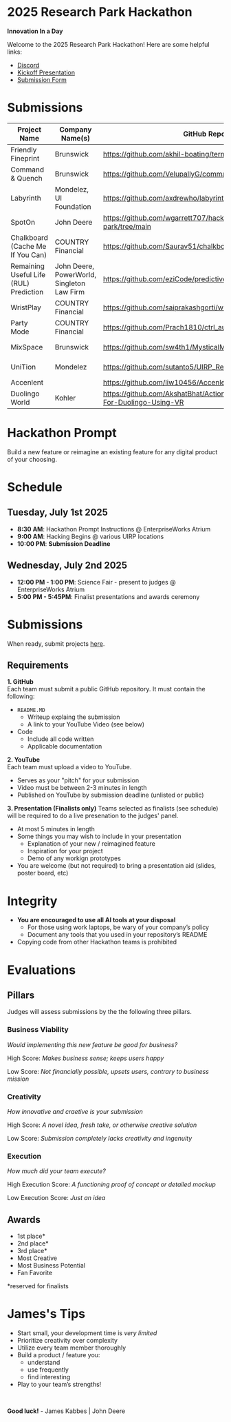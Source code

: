 [discord_invite_link]: https://discord.gg/UnsPp9Kg
[submission_form_link]: https://forms.gle/eozo4Xr16o16G1pz5
[kickoff_presentation_link]: https://docs.google.com/presentation/d/1tVUpC7q4henDWtt5IgLTOqA33XTnUrK5ZsQnI2zcA1M/edit?usp=sharing

# 2025 Research Park Hackathon

**Innovation In a Day**

Welcome to the 2025 Research Park Hackathon! Here are some helpful links:

- [Discord][discord_invite_link]
- [Kickoff Presentation][kickoff_presentation_link]
- [Submission Form][submission_form_link]

# Submissions

| Project Name                           | Company Name(s)                            | GitHub Repository                                                                    | YouTube Video                                 |
| -------------------------------------- | ------------------------------------------ | ------------------------------------------------------------------------------------ | --------------------------------------------- |
| Friendly Fineprint                     | Brunswick                                  | <https://github.com/akhil-boating/terms>                                             | <https://youtu.be/zlMk5BIRqVg>                |
| Command & Quench                       | Brunswick                                  | <https://github.com/VelupallyG/command-and-quench>                                   | <https://youtu.be/o4Xay_xm6lc>                |
| Labyrinth                              | Mondelez, UI Foundation                    | <https://github.com/axdrewho/labyrinth>                                              | <https://youtu.be/FDzp6GrEe70>                |
| SpotOn                                 | John Deere                                 | <https://github.com/wgarrett707/hackathon-research-park/tree/main>                   | <https://www.youtube.com/watch?v=UlodKN2SXqU> |
| Chalkboard (Cache Me If You Can)       | COUNTRY Financial                          | <https://github.com/Saurav51/chalkboard-uirp-hackathon/tree/main>                    | <https://www.youtube.com/watch?v=jXb46VWzm-c> |
| Remaining Useful Life (RUL) Prediction | John Deere, PowerWorld, Singleton Law Firm | <https://github.com/eziCode/predictive_maintenance_uirp_hackathon>                   | <https://youtu.be/D9VeQEKnJwU>                |
| WristPlay                              | COUNTRY Financial                          | <https://github.com/saiprakashgorti/wrist-play>                                      | <https://youtu.be/hYlGs88p6MU>                |
| Party Mode                             | COUNTRY Financial                          | <https://github.com/Prach1810/ctrl_aux/tree/minjae-auth>                             | <https://youtu.be/FOzD3VdYtFc>                |
| MixSpace                               | Brunswick                                  | <https://github.com/sw4th1/MysticalMagical>                                          | <https://tinyurl.com/hackathon-CGteam>        |
| UniTion                                | Mondelez                                   | <https://github.com/sutanto5/UIRP_Research_Hackathon/tree/main>                      | <https://www.youtube.com/watch?v=vr5gB4RVUuw> |
| Accenlent                              |                                            | <https://github.com/liw10456/Accenlent>                                              |                                               |
| Duolingo World                         | Kohler                                     | <https://github.com/AkshatBhat/Action-Based-Language-Learning-For-Duolingo-Using-VR> | <https://youtu.be/9YljTx_-Joc>                |

# Hackathon Prompt

Build a new feature or reimagine an existing feature for any digital product of your choosing.

# Schedule

## Tuesday, July 1st 2025

- **8:30 AM**: Hackathon Prompt Instructions @ EnterpriseWorks Atrium
- **9:00 AM**: Hacking Begins @ various UIRP locations
- **10:00 PM**: **Submission Deadline**

## Wednesday, July 2nd 2025

- **12:00 PM - 1:00 PM**: Science Fair - present to judges @ EnterpriseWorks Atrium
- **5:00 PM - 5:45PM**: Finalist presentations and awards ceremony

# Submissions

When ready, submit projects [here][submission_form_link].

## Requirements

**1. GitHub** <br>
Each team must submit a public GitHub repository. It must contain the following:

- `README.MD`
  - Writeup explaing the submission
  - A link to your YouTube Video (see below)
- Code
  - Include all code written
  - Applicable documentation

**2. YouTube** <br>
Each team must upload a video to YouTube.

- Serves as your "pitch" for your submission
- Video must be between 2-3 minutes in length
- Published on YouTube by submission deadline (unlisted or public)

**3. Presentation (Finalists only)**
Teams selected as finalists (see schedule) will be required to do a live presenation to the judges' panel.

- At most 5 minutes in length
- Some things you may wish to include in your presentation
  - Explanation of your new / reimagined feature
  - Inspiration for your project
  - Demo of any workign prototypes
- You are welcome (but not required) to bring a presentation aid (slides, poster board, etc)

# Integrity

- **You are encouraged to use all AI tools at your disposal**
  - For those using work laptops, be wary of your company’s policy
  - Document any tools that you used in your repository’s README
- Copying code from other Hackathon teams is prohibited

# Evaluations

## Pillars

Judges will assess submissions by the the following three pillars.

### Business Viability

_Would implementing this new feature be good for business?_

High Score: _Makes business sense; keeps users happy_

Low Score: _Not financially possible, upsets users, contrary to business mission_

### Creativity

_How innovative and craetive is your submission_

High Score: _A novel idea, fresh take, or otherwise creative solution_

Low Score: _Submission completely lacks creativity and ingenuity_

### Execution

_How much did your team execute?_

High Execution Score: _A functioning proof of concept or detailed mockup_

Low Execution Score: _Just an idea_

## Awards

- 1st place\*
- 2nd place\*
- 3rd place\*
- Most Creative
- Most Business Potential
- Fan Favorite

\*reserved for finalists

# James's Tips

- Start small, your development time is _very limited_
- Prioritize creativity over complexity
- Utilize every team member thoroughly
- Build a product / feature you:
  - understand
  - use frequently
  - find interesting
- Play to your team’s strengths!

<br>

**Good luck!** - James Kabbes | John Deere
